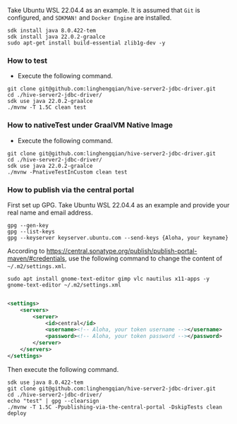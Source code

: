 Take Ubuntu WSL 22.04.4 as an example.
It is assumed that `Git` is configured, and `SDKMAN!` and `Docker Engine` are installed.

```shell
sdk install java 8.0.422-tem
sdk install java 22.0.2-graalce
sudo apt-get install build-essential zlib1g-dev -y
```

### How to test

- Execute the following command.

```shell
git clone git@github.com:linghengqian/hive-server2-jdbc-driver.git
cd ./hive-server2-jdbc-driver/
sdk use java 22.0.2-graalce
./mvnw -T 1.5C clean test
```

### How to nativeTest under GraalVM Native Image

- Execute the following command.

```shell
git clone git@github.com:linghengqian/hive-server2-jdbc-driver.git
cd ./hive-server2-jdbc-driver/
sdk use java 22.0.2-graalce
./mvnw -PnativeTestInCustom clean test
```

### How to publish via the central portal

First set up GPG.
Take Ubuntu WSL 22.04.4 as an example and provide your real name and email address.

```shell
gpg --gen-key
gpg --list-keys
gpg --keyserver keyserver.ubuntu.com --send-keys {Aloha, your keyname}
```

According to https://central.sonatype.org/publish/publish-portal-maven/#credentials,
use the following command to change the content of `~/.m2/settings.xml`.

```shell
sudo apt install gnome-text-editor gimp vlc nautilus x11-apps -y
gnome-text-editor ~/.m2/settings.xml
```

```xml

<settings>
    <servers>
        <server>
            <id>central</id>
            <username><!-- Aloha, your token username --></username>
            <password><!-- Aloha, your token password --></password>
        </server>
    </servers>
</settings>
```

Then execute the following command.

```shell
sdk use java 8.0.422-tem
git clone git@github.com:linghengqian/hive-server2-jdbc-driver.git
cd ./hive-server2-jdbc-driver/
echo "test" | gpg --clearsign
./mvnw -T 1.5C -Ppublishing-via-the-central-portal -DskipTests clean deploy
```
